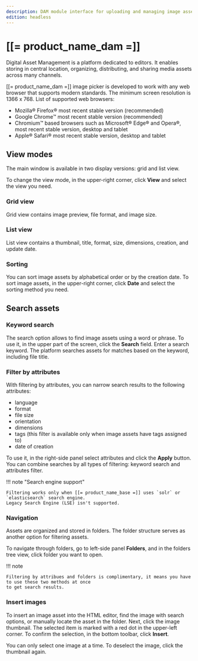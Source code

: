 ```yaml
---
description: DAM module interface for uploading and managing image assets.
edition: headless
---
```


# [[= product_name_dam =]]

Digital Asset Management is a platform dedicated to editors.
It enables storing in central location, organizing, distributing, and sharing media assets across many channels.

[[= product_name_dam =]] image picker is developed to work with any web browser that supports modern standards. The minimum screen resolution is
1366 x 768.
List of supported web browsers:

- Mozilla® Firefox® most recent stable version (recommended)
- Google Chrome™ most recent stable version (recommended)
- Chromium™ based browsers such as Microsoft® Edge® and Opera®, most recent stable version, desktop and tablet
- Apple® Safari® most recent stable version, desktop and tablet

## View modes

The main window is available in two display versions: grid and list view.

To change the view mode, in the upper-right corner, click **View** and select the view you need.

### Grid view

Grid view contains image preview, file format, and image size.

### List view

List view contains a thumbnail, title, format, size, dimensions, creation, and update date.

### Sorting

You can sort image assets by alphabetical order or by the creation date.
To sort image assets, in the upper-right corner, click **Date** and select the
sorting method you need.

## Search assets

### Keyword search

The search option allows to find image assets using a word or phrase.
To use it, in the upper part of the screen, click the
**Search** field. Enter a search keyword. The platform searches assets for matches
based on the keyword, including file title.

### Filter by attributes

With filtering by attributes, you can narrow search results to the following attributes:

- language
- format
- file size
- orientation
- dimensions
- tags (this filter is available only when image assets have tags assigned to)
- date of creation

To use it, in the right-side panel select attributes and click the **Apply** button.
You can combine searches by all types of filtering: keyword search and attributes filter.

!!! note "Search engine support"

    Filtering works only when [[= product_name_base =]] uses `solr` or `elasticsearch` search engine.
    Legacy Search Engine (LSE) isn't supported.

### Navigation

Assets are organized and stored in folders. The folder structure serves as another option
for filtering assets.

To navigate through folders, go to left-side panel **Folders**, and in the folders tree view, click
folder you want to open.

!!! note

    Filtering by attribues and folders is complimentary, it means you have to use these two methods at once
    to get search results.

### Insert images

To insert an image asset into the HTML editor, find the image with search options, or manually locate the asset in the folder.
Next, click the image thumbnail. The selected item is marked with a red dot in the upper-left corner.
To confirm the selection, in the bottom toolbar, click **Insert**.

You can only select one image at a time.
To deselect the image, click the thumbnail again.